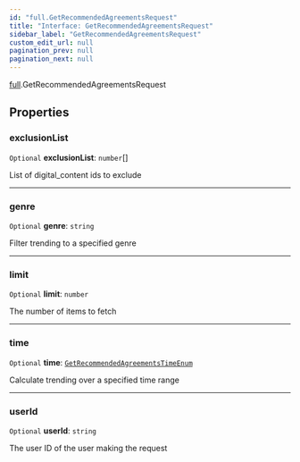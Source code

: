 ```yaml
---
id: "full.GetRecommendedAgreementsRequest"
title: "Interface: GetRecommendedAgreementsRequest"
sidebar_label: "GetRecommendedAgreementsRequest"
custom_edit_url: null
pagination_prev: null
pagination_next: null
---
```


[full](../namespaces/full.md).GetRecommendedAgreementsRequest

## Properties

### exclusionList

 `Optional` **exclusionList**: `number`[]

List of digital_content ids to exclude

___

### genre

 `Optional` **genre**: `string`

Filter trending to a specified genre

___

### limit

 `Optional` **limit**: `number`

The number of items to fetch

___

### time

 `Optional` **time**: [`GetRecommendedAgreementsTimeEnum`](../enums/full.GetRecommendedAgreementsTimeEnum.md)

Calculate trending over a specified time range

___

### userId

 `Optional` **userId**: `string`

The user ID of the user making the request
